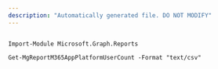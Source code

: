 ```yaml
---
description: "Automatically generated file. DO NOT MODIFY"
---
```


```powershellv2

Import-Module Microsoft.Graph.Reports

Get-MgReportM365AppPlatformUserCount -Format "text/csv" 

```